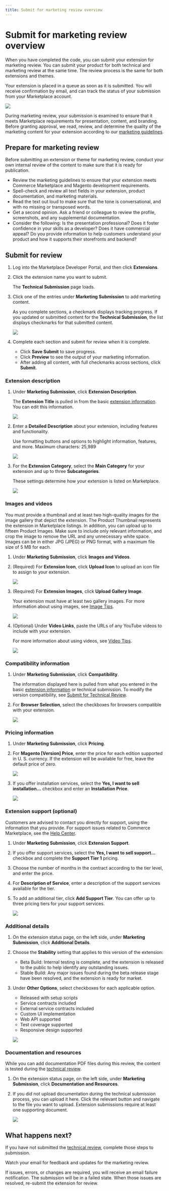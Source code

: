 ```yaml
---
title: Submit for marketing review overview
---
```


# Submit for marketing review overview

When you have completed the code, you can submit your extension for marketing review. You can submit your product for both technical and marketing review at the same time. The review process is the same for both extensions and themes.

Your extension is placed in a queue as soon as it is submitted. You will receive confirmation by email, and can track the status of your submission from your Marketplace account.

![](_images/market-content.png)

During marketing review, your submission is examined to ensure that it meets Marketplace requirements for presentation, content, and branding. Before granting approval, we read, review, and determine the quality of the marketing content for your extension according to our [marketing guidelines](marketing-review-guidelines.md).

## Prepare for marketing review

Before submitting an extension or theme for marketing review, conduct your own internal review of the content to make sure that it is ready for publication.

-  Review the marketing guidelines to ensure that your extension meets Commerce Marketplace and Magento development requirements.
-  Spell-check and review all text fields in your extension, product documentation, and marketing materials.
-  Read the text out loud to make sure that the tone is conversational, and with no missing or transposed words.
-  Get a second opinion. Ask a friend or colleague to review the profile, screenshots, and any supplemental documentation.
-  Consider the following: Is the presentation professional? Does it foster confidence in your skills as a developer? Does it have commercial appeal? Do you provide information to help customers understand your product and how it supports their storefronts and backend?

## Submit for review

1. Log into the Marketplace Developer Portal, and then click **Extensions**.

1. Click the extension name you want to submit.

   The **Technical Submission** page loads.

1. Click one of the entries under **Marketing Submission** to add marketing content.

    As you complete sections, a checkmark displays tracking progress. If you updated or submitted content for the **Technical Submission**, the list displays checkmarks for that submitted content.

    ![](_images/marketing-submission-list.png)

1. Complete each section and submit for review when it is complete.

    -  Click **Save Submit** to save progress.
    -  Click **Preview** to see the output of your marketing information.
    -  After adding all content, with full checkmarks across sections, click **Submit**.

### Extension description

1. Under **Marketing Submission**, click **Extension Description**.

    The **Extension Title** is pulled in from the basic [extension information](extension-information.md). You can edit this information.

    ![](_images/marketing-description1.png)

1. Enter a **Detailed Description** about your extension, including features and functionality.

    Use formatting buttons and options to highlight information, features, and more. Maximum characters: 25,989

    ![](_images/marketing-description2.png)

1. For the **Extension Category**, select the **Main Category** for your extension and up to three **Subcategories**.

    These settings determine how your extension is listed on Marketplace.

    ![](_images/marketing-description3.png)

### Images and videos

You must provide a thumbnail and at least two high-quality images for the image gallery that depict the extension. The Product Thumbnail represents the extension in Marketplace listings. In addition, you can upload up to fifteen Product Images. Make sure to include only relevant information, and crop the image to remove the URL and any unnecessary white space. Images can be in either JPG (JPEG) or PNG format, with a maximum file size of 5 MB for each.

1. Under **Marketing Submission**, click **Images and Videos**.

1. (Required) For **Extension Icon**, click **Upload Icon** to upload an icon file to assign to your extension.

    ![](_images/marketing-images1.png)

1. (Required) For **Extension Images**, click **Upload Gallery Image**.

   Your extension must have at least two gallery images. For more information about using images, see [Image Tips](image-tips.md).

    ![](_images/marketing-images2.png)

1. (Optional) Under **Video Links**, paste the URLs of any YouTube videos to include with your extension.

    For more information about using videos, see [Video Tips](video-tips.md).

    ![](_images/marketing-images3.png)

### Compatibility information

1. Under **Marketing Submission**, click **Compatibility**.

    The information displayed here is pulled from what you entered in the basic [extension information](extension-information.md) or technical submission. To modify the version compatibility, see [Submit for Technical Review](submit-for-technical-review.md).

1. For **Browser Selection**, select the checkboxes for browsers compatible with your extension.

    ![](_images/marketing-compatibility.png)

### Pricing information

1. Under **Marketing Submission**, click **Pricing**.

1. For **Magento \[Version\] Price**, enter the price for each edition supported in U. S. currency. If the extension will be available for free, leave the default price of zero.

    ![](_images/marketing-pricing1.png)

1. If you offer installation services, select the **Yes, I want to sell installation...** checkbox and enter an **Installation Price**.

    ![](_images/marketing-submission-pricing.png)

### Extension support (optional)

Customers are advised to contact you directly for support, using the information that you provide. For support issues related to Commerce Marketplace, see the [Help Center](https://marketplacesupport.magento.com/hc/en-us).

1. Under **Marketing Submission**, click **Extension Support**.

1. If you offer support services, select the **Yes, I want to sell support...** checkbox and complete the **Support Tier 1** pricing.

1. Choose the number of months in the contract according to the tier level, and enter the price.

1. For **Description of Service**, enter a description of the support services available for the tier.

1. To add an additional tier, click **Add Support Tier**. You can offer up to three pricing tiers for your support services.

    ![](_images/marketing-submission-support.png)

### Additional details

1. On the extension status page, on the left side, under **Marketing Submission**, click **Additional Details**.

1. Choose the **Stability** setting that applies to this version of the extension:

    -  Beta Build: Internal testing is complete, and the extension is released to the public to help identify any outstanding issues.
    -  Stable Build: Any major issues found during the beta release stage have been resolved, and the extension is ready for market.

1. Under **Other Options**, select checkboxes for each applicable option.

    -  Released with setup scripts
    -  Service contracts included
    -  External service contracts included
    -  Custom UI implementation
    -  Web API supported
    -  Test coverage supported
    -  Responsive design supported

    ![](_images/marketing-submission-additional-details.png)

### Documentation and resources

<InlineAlert variant="info" slots="text"/>

While you can add documentation PDF files during this review, the content is tested during the [technical review](submit-for-technical-review.md).

1. On the extension status page, on the left side, under **Marketing Submission**, click **Documentation and Resources**.

1. If you did not upload documentation during the technical submission process, you can upload it here. Click the relevant button and navigate to the file you want to upload. Extension submissions require at least one supporting document.

    ![](_images/marketing-submission-documentation.png)

## What happens next?

If you have not submitted the [technical review](submit-for-technical-review.md), complete those steps to submission.

Watch your email for feedback and updates for the marketing review.

If issues, errors, or changes are required, you will receive an email failure notification. The submission will be in a failed state. When those issues are resolved, re-submit the extension for review.
